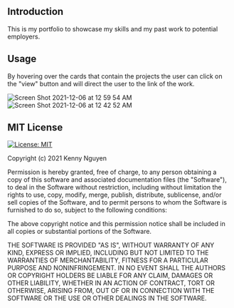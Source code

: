 ## Introduction

This is my portfolio to showcase my skills and my past work to potential employers.

## Usage
By hovering over the cards that contain the projects the user can click on the "view" button and will direct the user to the link of the work.

![Screen Shot 2021-12-06 at 12 59 54 AM](https://user-images.githubusercontent.com/84942098/144817514-ba1ce73f-bc5a-478c-a73c-a9d4ad9949f5.jpeg)
![Screen Shot 2021-12-06 at 12 42 52 AM](https://user-images.githubusercontent.com/84942098/144817577-d1e7b8bc-f264-4230-9674-cf96d1107047.jpeg)


## MIT License
[![License: MIT](https://img.shields.io/badge/License-MIT-green.svg)](https://opensource.org/licenses/MIT)

Copyright (c) 2021  Kenny Nguyen

Permission is hereby granted, free of charge, to any person obtaining a copy of this software and associated documentation files (the "Software"), to deal in the Software without restriction, including without limitation the rights to use, copy, modify, merge, publish, distribute, sublicense, and/or sell copies of the Software, and to permit persons to whom the Software is furnished to do so, subject to the following conditions:

The above copyright notice and this permission notice shall be included in all copies or substantial portions of the Software.

THE SOFTWARE IS PROVIDED "AS IS", WITHOUT WARRANTY OF ANY KIND, EXPRESS OR IMPLIED, INCLUDING BUT NOT LIMITED TO THE WARRANTIES OF MERCHANTABILITY, FITNESS FOR A PARTICULAR PURPOSE AND NONINFRINGEMENT. IN NO EVENT SHALL THE AUTHORS OR COPYRIGHT HOLDERS BE LIABLE FOR ANY CLAIM, DAMAGES OR OTHER LIABILITY, WHETHER IN AN ACTION OF CONTRACT, TORT OR OTHERWISE, ARISING FROM, OUT OF OR IN CONNECTION WITH THE SOFTWARE OR THE USE OR OTHER DEALINGS IN THE SOFTWARE.

